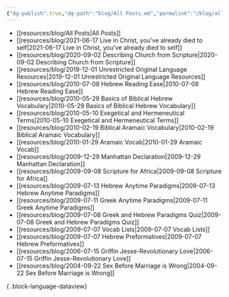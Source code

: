 ```yaml
---
{"dg-publish":true,"dg-path":"blog/All Posts.md","permalink":"/blog/all-posts/","noteIcon":"","created":"","updated":""}
---
```



- [[resources/blog/All Posts\|All Posts]]
- [[resources/blog/2021-06-17 Live in Christ, you've already died to self\|2021-06-17 Live in Christ, you've already died to self]]
- [[resources/blog/2020-09-02 Describing Church from Scripture\|2020-09-02 Describing Church from Scripture]]
- [[resources/blog/2019-12-01 Unrestricted Original Language Resources\|2019-12-01 Unrestricted Original Language Resources]]
- [[resources/blog/2010-07-08 Hebrew Reading Ease\|2010-07-08 Hebrew Reading Ease]]
- [[resources/blog/2010-05-29 Basics of Biblical Hebrew Vocabulary\|2010-05-29 Basics of Biblical Hebrew Vocabulary]]
- [[resources/blog/2010-05-10 Exegetical and Hermeneutical Terms\|2010-05-10 Exegetical and Hermeneutical Terms]]
- [[resources/blog/2010-02-19 Biblical Aramaic Vocabulary\|2010-02-19 Biblical Aramaic Vocabulary]]
- [[resources/blog/2010-01-29 Aramaic Vocab\|2010-01-29 Aramaic Vocab]]
- [[resources/blog/2009-12-29 Manhattan Declaration\|2009-12-29 Manhattan Declaration]]
- [[resources/blog/2009-09-08 Scripture for Africa\|2009-09-08 Scripture for Africa]]
- [[resources/blog/2009-07-13 Hebrew Anytime Paradigms\|2009-07-13 Hebrew Anytime Paradigms]]
- [[resources/blog/2009-07-11 Greek Anytime Paradigms\|2009-07-11 Greek Anytime Paradigms]]
- [[resources/blog/2009-07-08 Greek and Hebrew Paradigms Quiz\|2009-07-08 Greek and Hebrew Paradigms Quiz]]
- [[resources/blog/2009-07-07 Vocab Lists\|2009-07-07 Vocab Lists]]
- [[resources/blog/2009-07-07 Hebrew Preformatives\|2009-07-07 Hebrew Preformatives]]
- [[resources/blog/2006-07-15 Griffin Jesse-Revolutionary Love\|2006-07-15 Griffin Jesse-Revolutionary Love]]
- [[resources/blog/2004-09-22 Sex Before Marriage is Wrong\|2004-09-22 Sex Before Marriage is Wrong]]

{ .block-language-dataview}